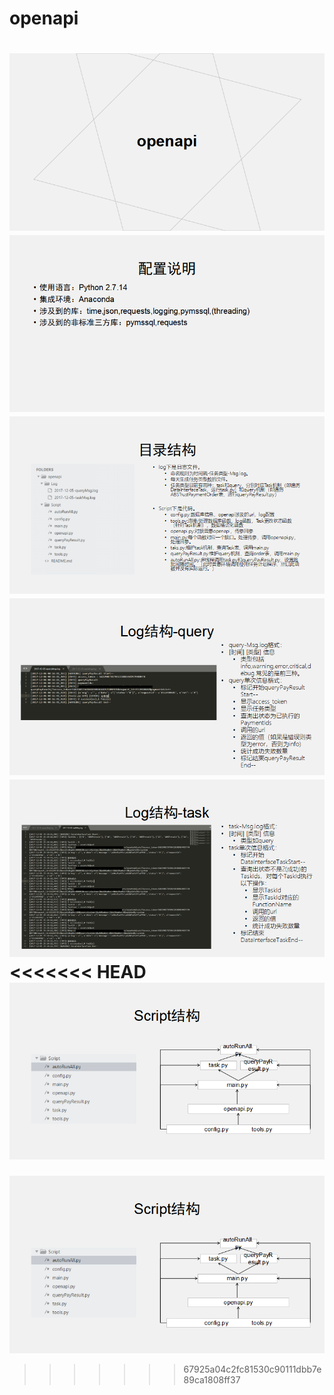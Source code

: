 # openapi

![Image text](https://github.com/Gnnnn/openapi/blob/master/img_readme/0.png)
![Image text](https://github.com/Gnnnn/openapi/blob/master/img_readme/1.png)
![Image text](https://github.com/Gnnnn/openapi/blob/master/img_readme/2.png)
![Image text](https://github.com/Gnnnn/openapi/blob/master/img_readme/3.png)
![Image text](https://github.com/Gnnnn/openapi/blob/master/img_readme/4.png)
<<<<<<< HEAD
![Image text](https://github.com/Gnnnn/openapi/blob/master/img_readme/5.png)
=======
![Image text](https://github.com/Gnnnn/openapi/blob/master/img_readme/5.png)
>>>>>>> 67925a04c2fc81530c90111dbb7e89ca1808ff37

